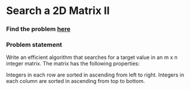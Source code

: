 # Search a 2D Matrix II

### Find the problem [here](https://leetcode.com/problems/search-a-2d-matrix-ii/) 

### Problem statement
Write an efficient algorithm that searches for a target value in an m x n integer matrix. The matrix has the following properties:

Integers in each row are sorted in ascending from left to right.
Integers in each column are sorted in ascending from top to bottom.
